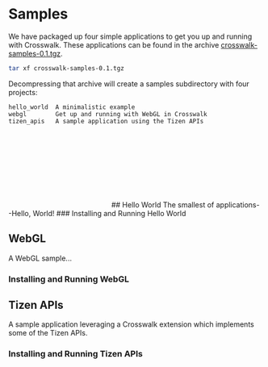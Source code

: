 # Samples
We have packaged up four simple applications to get you up and running with Crosswalk. These applications can be found in the archive <a href='https://origin-download.01.org/crosswalk/releases/crosswalk-sapmles-0.1.tgz'>crosswalk-samples-0.1.tgz</a>.
```sh
tar xf crosswalk-samples-0.1.tgz
```
Decompressing that archive will create a samples subdirectory with four projects:
```
hello_world  A minimalistic example
webgl        Get up and running with WebGL in Crosswalk
tizen_apis   A sample application using the Tizen APIs
```

<style>
.sample-thumb {
  display: inline-block;
  width: 200px;
  height: 150px;
  background-repeat: no-repeat;
  background-position: 50% 50%;
}
</style>
<div class='sample-thumb' style='background-image:url(assets/sampapp-icon-helloworld.png'></div>
## Hello World
The smallest of applications--Hello, World!
### Installing and Running Hello World

## WebGL
A WebGL sample...

### Installing and Running WebGL

## Tizen APIs
A sample application leveraging a Crosswalk extension which implements some of the
Tizen APIs.

### Installing and Running Tizen APIs
